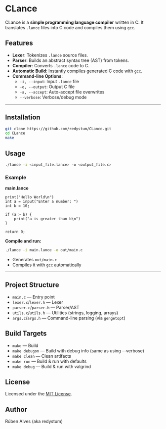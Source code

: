 # CLance
CLance is a **simple programming language compiler** written in C. It translates `.lance` files into C code and compiles them using `gcc`.

## Features

- **Lexer**: Tokenizes `.lance` source files.
- **Parser**: Builds an abstract syntax tree (AST) from tokens.
- **Compiler**: Converts `.lance` code to C.
- **Automatic Build**: Instantly compiles generated C code with `gcc`.
- **Command-line Options**:
    - `-i, --input`: Input `.lance` file
    - `-o, --output`: Output C file
    - `-a, --accept`: Auto-accept file overwrites
    - `--verbose`: Verbose/debug mode

---

## Installation

   ```sh
   git clone https://github.com/redystum/CLance.git
   cd CLance
   make
   ```

## Usage

```sh
./lance -i <input_file.lance> -o <output_file.c>
```

### Example

**main.lance**
```lance
print("Hello World\n")
int a = input("Enter a number: ")
int b = 10;

if (a > b) {
    print("a is greater than b\n")
}

return 0;
```

**Compile and run:**
```sh
./lance -i main.lance -o out/main.c
```
- Generates `out/main.c`
- Compiles it with `gcc` automatically

---

## Project Structure

- `main.c` — Entry point
- `lexer.c`/`lexer.h` — Lexer
- `parser.c`/`parser.h` — Parser/AST
- `utils.c`/`utils.h` — Utilities (strings, logging, arrays)
- `args.c`/`args.h` — Command-line parsing (via `gengetopt`)


## Build Targets

- `make` — Build
- `make debugon` — Build with debug info (same as using --verbose)
- `make clean` — Clean artifacts
- `make run` — Build & run with defaults
- `make debug` — Build & run with valgrind

## License

Licensed under the [MIT License](LICENSE).


## Author

Rúben Alves (aka redystum)